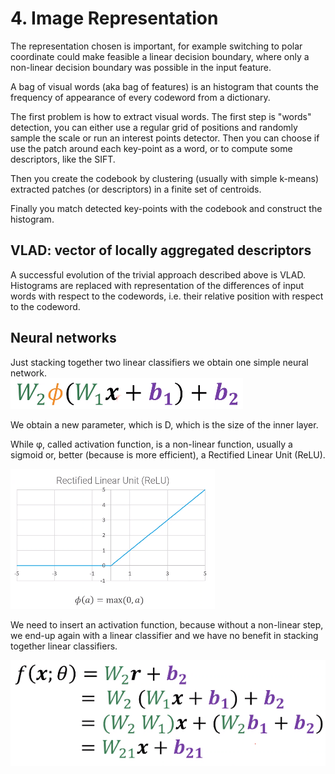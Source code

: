 # 4. Image Representation

The representation chosen is important, for example switching to polar coordinate could make feasible a linear decision boundary, where only a non-linear decision boundary was possible in the input feature.

A bag of visual words (aka bag of features) is an histogram that counts the frequency of appearance of every codeword from a dictionary.

The first problem is how to extract visual words.  The first step is "words" detection, you can either use a regular grid of positions and randomly sample the scale or run an interest points detector.
Then you can choose if use the patch around each key-point as a word, or to compute some descriptors, like the SIFT.

Then you create the codebook by clustering (usually with simple k-means) extracted patches (or descriptors) in a finite set of centroids.

Finally you match detected key-points with the codebook and construct the histogram.

## VLAD: vector of locally aggregated descriptors
A successful evolution of the trivial approach described above is VLAD. Histograms are replaced with representation of the differences of input words with respect to the codewords, i.e. their relative position with respect to the codeword.

## Neural networks
Just stacking together two linear classifiers we obtain one simple neural network.  
![](assets/markdown-img-paste-20211008155244196.png)

We obtain a new parameter, which is D, which is the size of the inner layer.

While &phi;, called activation function, is a non-linear function, usually a sigmoid or, better (because is more efficient), a Rectified Linear Unit (ReLU).

![](assets/markdown-img-paste-20211008155608807.png)

We need to insert an activation function, because without a non-linear step, we end-up again with a linear classifier and we have no benefit in stacking together linear classifiers.

![](assets/markdown-img-paste-20211008155912890.png)
